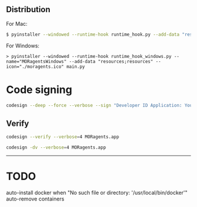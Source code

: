 ## Distribution

For Mac:
```sh
$ pyinstaller --windowed --runtime-hook runtime_hook.py --add-data "resources:resources" --name="MORagents" --icon="moragents.icns" main.py
```

For Windows:
```shell
> pyinstaller --windowed --runtime-hook runtime_hook_windows.py --name="MORagentsWindows" --add-data "resources;resources" --icon="./moragents.ico" main.py
```



# Code signing
```sh
codesign --deep --force --verbose --sign "Developer ID Application: YourDeveloperName" MORagents.app
```

## Verify
```sh
codesign --verify --verbose=4 MORagents.app

codesign -dv --verbose=4 MORagents.app
```

---

# TODO
auto-install docker when "No such file or directory: '/usr/local/bin/docker'"
auto-remove containers
